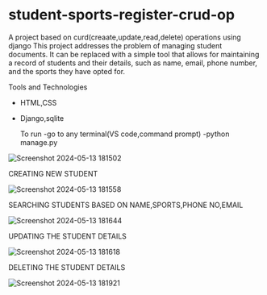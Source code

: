 # student-sports-register-crud-op
A  project based on curd(creaate,update,read,delete) operations using django  This project addresses the problem of managing student documents. It can be replaced with a simple tool that allows for maintaining a record of students and their details, such as name, email, phone number, and the sports they have opted for.

Tools and Technologies 
- HTML,CSS
- Django,sqlite

  To run
  -go to any terminal(VS code,command prompt)
  -python manage.py

  
![Screenshot 2024-05-13 181502](https://github.com/user-attachments/assets/215c26c4-30a0-4cd0-8aa9-9214eb642833)

CREATING NEW STUDENT

![Screenshot 2024-05-13 181558](https://github.com/user-attachments/assets/d2f898d6-75a7-49ff-9856-4a5376eb2614)

SEARCHING STUDENTS BASED ON NAME,SPORTS,PHONE NO,EMAIL

![Screenshot 2024-05-13 181644](https://github.com/user-attachments/assets/e7ab4034-b6ef-4d7c-a8f7-1449fae09036)

UPDATING THE STUDENT DETAILS

![Screenshot 2024-05-13 181618](https://github.com/user-attachments/assets/f1fd01fb-fc86-4466-9f94-58eeb73a09f6)

DELETING THE STUDENT DETAILS

![Screenshot 2024-05-13 181921](https://github.com/user-attachments/assets/52f43b8f-9381-4625-97b4-3ec0062aac9f)

